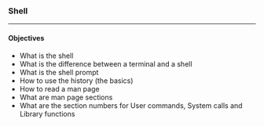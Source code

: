 ### Shell  
---  
#### Objectives  
- What is the shell  
- What is the difference between a terminal and a shell  
- What is the shell prompt  
- How to use the history (the basics)  
- How to read a man page  
- What are man page sections  
- What are the section numbers for User commands, System calls and Library functions  
